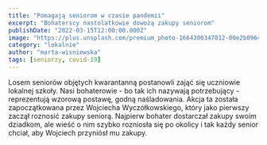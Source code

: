 ```yaml
---
title: "Pomagają seniorom w czasie pandemii"
excerpt: "Bohaterscy nastolatkowie dowożą zakupy seniorom"
publishDate: "2022-03-15T12:00:00.000Z"
image: "https://plus.unsplash.com/premium_photo-1664300347812-00e2b09646c5"
category: "lokalnie"
author: "marta-wisniewska"
tags: [seniorzy, covid-19]
---
```

Losem seniorów objętych kwarantanną postanowli zająć się uczniowie lokalnej szkoły. Nasi bohaterowie - bo tak ich nazywają potrzebujący - reprezentują wzorową postawę, godną naśladowania.
Akcja ta została zapoczątkowana przez Wojciecha Wyczółkowskiego, który jako pierwszy zaczął roznosić zakupy seniorą. Najpierw bohater dostarczał zakupy swoim dziadkom, ale wieść o nim szybko rozniosła się po okolicy i tak każdy senior chciał, aby Wojciech przyniósł mu zakupy.
